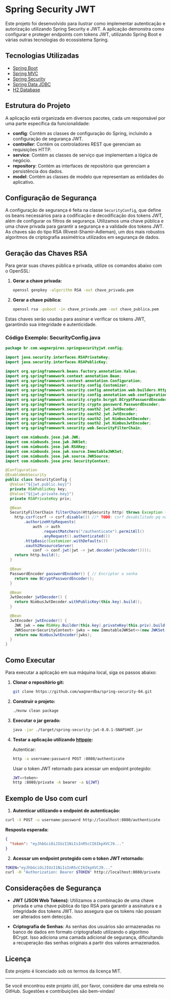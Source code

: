 # Spring Security JWT

Este projeto foi desenvolvido para ilustrar como implementar autenticação e autorização utilizando Spring Security e JWT. A aplicação demonstra como configurar e proteger endpoints com tokens JWT, utilizando Spring Boot e várias outras tecnologias do ecossistema Spring.

## Tecnologias Utilizadas

- [Spring Boot](https://spring.io/projects/spring-boot)
- [Spring MVC](https://docs.spring.io/spring-framework/reference/web/webmvc.html)
- [Spring Security](https://spring.io/projects/spring-security)
- [Spring Data JDBC](https://spring.io/projects/spring-data-jdbc)
- [H2 Database](https://www.h2database.com)

## Estrutura do Projeto

A aplicação está organizada em diversos pacotes, cada um responsável por uma parte específica da funcionalidade:

- **config**: Contém as classes de configuração do Spring, incluindo a configuração de segurança JWT.
- **controller**: Contém os controladores REST que gerenciam as requisições HTTP.
- **service**: Contém as classes de serviço que implementam a lógica de negócio.
- **repository**: Contém as interfaces de repositório que gerenciam a persistência dos dados.
- **model**: Contém as classes de modelo que representam as entidades do aplicativo.

## Configuração de Segurança

A configuração de segurança é feita na classe `SecurityConfig`, que define os beans necessários para a codificação e decodificação dos tokens JWT, além de configurar os filtros de segurança. Utilizamos uma chave pública e uma chave privada para garantir a segurança e a validade dos tokens JWT. As chaves são do tipo RSA (Rivest-Shamir-Adleman), um dos mais robustos algoritmos de criptografia assimétrica utilizados em segurança de dados.

## Geração das Chaves RSA

Para gerar suas chaves pública e privada, utilize os comandos abaixo com o OpenSSL:

1. **Gerar a chave privada:**

    ```sh
    openssl genpkey -algorithm RSA -out chave_privada.pem
    ```

2. **Gerar a chave pública:**

    ```sh
    openssl rsa -pubout -in chave_privada.pem -out chave_publica.pem
    ```

Estas chaves serão usadas para assinar e verificar os tokens JWT, garantindo sua integridade e autenticidade.

### Código Exemplo: SecurityConfig.java
```java
package br.com.wagnerpires.springsecurityjwt.config;

import java.security.interfaces.RSAPrivateKey;
import java.security.interfaces.RSAPublicKey;

import org.springframework.beans.factory.annotation.Value;
import org.springframework.context.annotation.Bean;
import org.springframework.context.annotation.Configuration;
import org.springframework.security.config.Customizer;
import org.springframework.security.config.annotation.web.builders.HttpSecurity;
import org.springframework.security.config.annotation.web.configuration.EnableWebSecurity;
import org.springframework.security.crypto.bcrypt.BCryptPasswordEncoder;
import org.springframework.security.crypto.password.PasswordEncoder;
import org.springframework.security.oauth2.jwt.JwtDecoder;
import org.springframework.security.oauth2.jwt.JwtEncoder;
import org.springframework.security.oauth2.jwt.NimbusJwtDecoder;
import org.springframework.security.oauth2.jwt.NimbusJwtEncoder;
import org.springframework.security.web.SecurityFilterChain;

import com.nimbusds.jose.jwk.JWK;
import com.nimbusds.jose.jwk.JWKSet;
import com.nimbusds.jose.jwk.RSAKey;
import com.nimbusds.jose.jwk.source.ImmutableJWKSet;
import com.nimbusds.jose.jwk.source.JWKSource;
import com.nimbusds.jose.proc.SecurityContext;

@Configuration
@EnableWebSecurity
public class SecurityConfig {
  @Value("${jwt.public.key}")
  private RSAPublicKey key;
  @Value("${jwt.private.key}")
  private RSAPrivateKey priv;

  @Bean
  SecurityFilterChain filterChain(HttpSecurity http) throws Exception {
    http.csrf(csrf -> csrf.disable()) //* TODO: csrf desabilitado pq não faz muito sentido usá-lo com JWT. É mais utilizado para operações com cookies
        .authorizeHttpRequests(
            auth -> auth
                .requestMatchers("/authenticate").permitAll()
                .anyRequest().authenticated())
        .httpBasic(Customizer.withDefaults())
        .oauth2ResourceServer(
            conf -> conf.jwt(jwt -> jwt.decoder(jwtDecoder())));
    return http.build();
  }

  @Bean
  PasswordEncoder passwordEncoder() { // Encriptar a senha
    return new BCryptPasswordEncoder();
  }

  @Bean
  JwtDecoder jwtDecoder() {
    return NimbusJwtDecoder.withPublicKey(this.key).build();
  }

  @Bean
  JwtEncoder jwtEncoder() {
    JWK jwk = new RSAKey.Builder(this.key).privateKey(this.priv).build(); // JSON Web Key
    JWKSource<SecurityContext> jwks = new ImmutableJWKSet<>(new JWKSet(jwk));
    return new NimbusJwtEncoder(jwks);
  }
}
```

## Como Executar

Para executar a aplicação em sua máquina local, siga os passos abaixo:

1. **Clonar o repositório git:**

    ```sh
    git clone https://github.com/wagnerdba/spring-security-04.git
    ```

2. **Construir o projeto:**

    ```sh
    ./mvnw clean package
    ```

3. **Executar o jar gerado:**

    ```sh
    java -jar ./target/spring-security-jwt-0.0.1-SNAPSHOT.jar
    ```

4. **Testar a aplicação utilizando [httppie](https://httpie.io):**

   Autenticar:
    ```sh
    http -a username:password POST :8080/authenticate
    ```

   Usar o token JWT retornado para acessar um endpoint protegido:
    ```sh
    JWT=<token>
    http :8080/private -A bearer -a ${JWT}
    ```

## Exemplo de Uso com curl

1. **Autenticar utilizando o endpoint de autenticação:**

```sh
curl -X POST -u username:password http://localhost:8080/authenticate
```

**Resposta esperada:**
```json
{
  "token": "eyJhbGciOiJIUzI1NiIsInR5cCI6IkpXVCJ9..."
}
```

2. **Acessar um endpoint protegido com o token JWT retornado:**

```sh
TOKEN="eyJhbGciOiJIUzI1NiIsInR5cCI6IkpXVCJ9..."
curl -H "Authorization: Bearer $TOKEN" http://localhost:8080/private
```

## Considerações de Segurança

- **JWT (JSON Web Tokens)**: Utilizamos a combinação de uma chave privada e uma chave pública do tipo RSA para garantir a assinatura e a integridade dos tokens JWT. Isso assegura que os tokens não possam ser alterados sem detecção.

- **Criptografia de Senhas**: As senhas dos usuários são armazenadas no banco de dados em formato criptografado utilizando o algoritmo BCrypt. Isso adiciona uma camada adicional de segurança, dificultando a recuperação das senhas originais a partir dos valores armazenados.

## Licença

Este projeto é licenciado sob os termos da licença MIT.

---

Se você encontrou este projeto útil, por favor, considere dar uma estrela no GitHub. Sugestões e contribuições são bem-vindas!